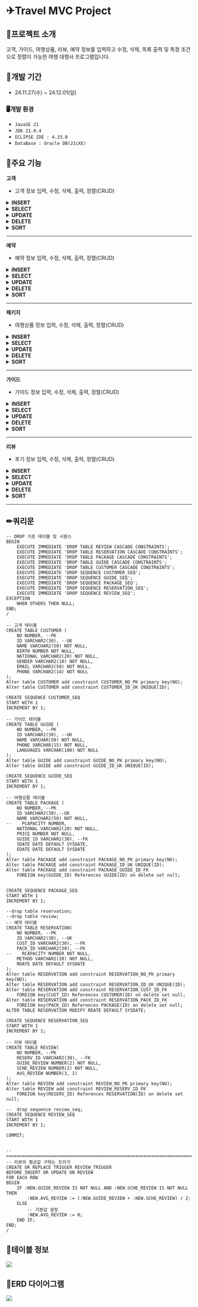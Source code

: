 # ✈Travel MVC Project

## 📖프로젝트 소개
고객, 가이드, 여행상품, 리뷰, 예약 정보를 입력하고
수정, 삭제, 목록 출력 및 특정 조건으로 정렬이 가능한
여행 대행사 프로그램입니다.

## 📆개발 기간
* 24.11.27(수) ~ 24.12.01(일)

### 🖥개발 환경
* `JavaSE 21`
* `JDK 21.0.4`
* `ECLIPSE IDE : 4.33.0`
* `DataBase : Oracle DB(21cXE)`

## 📌주요 기능
**고객**
* 고객 정보 입력, 수정, 삭제, 출력, 정렬(CRUD)
<details>
<summary><b>INSERT</b></summary>
<img src=https://github.com/kwonminsung0/TravelProject/blob/main/image/customer_insert.png width = "400px" height = "200px">  
</details>
<details>
<summary><b>SELECT</b></summary>
<img src=https://github.com/kwonminsung0/TravelProject/blob/main/image/customer_select.png width = "400px" height = "200px">  
</details>
<details>
<summary><b>UPDATE</b></summary>
<img src=https://github.com/kwonminsung0/TravelProject/blob/main/image/customer_update.png width = "400px" height = "200px">  
</details>
<details>
<summary><b>DELETE</b></summary>
<img src=https://github.com/kwonminsung0/TravelProject/blob/main/image/customer_delete.png width = "400px" height = "200px">  
</details>
<details>
<summary><b>SORT</b></summary>
<img src=https://github.com/kwonminsung0/TravelProject/blob/main/image/customer_sort.png width = "400px" height = "200px">  
</details>

___

**예약**
* 예약 정보 입력, 수정, 삭제, 출력, 정렬(CRUD)
<details>
<summary><b>INSERT</b></summary>
<img src=https://github.com/kwonminsung0/TravelProject/blob/main/image/reservation_insert.png width = "400px" height = "200px">  
</details>
<details>
<summary><b>SELECT</b></summary>
<img src=https://github.com/kwonminsung0/TravelProject/blob/main/image/reservation_select.png width = "400px" height = "200px">  
</details>
<details>
<summary><b>UPDATE</b></summary>
<img src=https://github.com/kwonminsung0/TravelProject/blob/main/image/reservation_update.png width = "400px" height = "200px">  
</details>
<details>
<summary><b>DELETE</b></summary>
<img src=https://github.com/kwonminsung0/TravelProject/blob/main/image/reservation_delete.png width = "400px" height = "200px">  
</details>
<details>
<summary><b>SORT</b></summary>
<img src=https://github.com/kwonminsung0/TravelProject/blob/main/image/reservation_sort.png width = "400px" height = "200px">  
</details>

___

**패키지**
* 여행상품 정보 입력, 수정, 삭제, 출력, 정렬(CRUD)
<details>
<summary><b>INSERT</b></summary>
<img src=https://github.com/kwonminsung0/TravelProject/blob/main/image/package_insert.png width = "400px" height = "200px">  
</details>
<details>
<summary><b>SELECT</b></summary>
<img src=https://github.com/kwonminsung0/TravelProject/blob/main/image/package_select.png width = "400px" height = "200px">  
</details>
<details>
<summary><b>UPDATE</b></summary>
<img src=https://github.com/kwonminsung0/TravelProject/blob/main/image/package_update.png width = "400px" height = "200px">  
</details>
<details>
<summary><b>DELETE</b></summary>
<img src=https://github.com/kwonminsung0/TravelProject/blob/main/image/package_delete.png width = "400px" height = "200px">  
</details>
<details>
<summary><b>SORT</b></summary>
<img src=https://github.com/kwonminsung0/TravelProject/blob/main/image/package_sort.png width = "400px" height = "200px">  
</details>

___

**가이드**
* 가이드 정보 입력, 수정, 삭제, 출력, 정렬(CRUD)
<details>
<summary><b>INSERT</b></summary>
<img src=https://github.com/kwonminsung0/TravelProject/blob/main/image/guide_insert.png width = "400px" height = "200px">  
</details>
<details>
<summary><b>SELECT</b></summary>
<img src=https://github.com/kwonminsung0/TravelProject/blob/main/image/guide_select.png width = "400px" height = "200px">  
</details>
<details>
<summary><b>UPDATE</b></summary>
<img src=https://github.com/kwonminsung0/TravelProject/blob/main/image/guide_update.png width = "400px" height = "200px">  
</details>
<details>
<summary><b>DELETE</b></summary>
<img src=https://github.com/kwonminsung0/TravelProject/blob/main/image/guide_delete.png width = "400px" height = "200px">  
</details>
<details>
<summary><b>SORT</b></summary>
<img src=https://github.com/kwonminsung0/TravelProject/blob/main/image/guide_sort_after.png width = "400px" height = "200px">  
<img src=https://github.com/kwonminsung0/TravelProject/blob/main/image/guide_sort_before.png width = "400px" height = "200px"> 
</details>

___

**리뷰**
* 후기 정보 입력, 수정, 삭제, 출력, 정렬(CRUD)
<details>
<summary><b>INSERT</b></summary>
<img src=https://github.com/kwonminsung0/TravelProject/blob/main/image/review_insert.png width = "400px" height = "200px">  
</details>
<details>
<summary><b>SELECT</b></summary>
<img src=https://github.com/kwonminsung0/TravelProject/blob/main/image/review_select.png width = "400px" height = "200px">  
</details>
<details>
<summary><b>UPDATE</b></summary>
<img src=https://github.com/kwonminsung0/TravelProject/blob/main/image/review_update.png width = "400px" height = "200px">  
</details>
<details>
<summary><b>DELETE</b></summary>
<img src=https://github.com/kwonminsung0/TravelProject/blob/main/image/review_delete.png width = "400px" height = "200px">  
</details>
<details>
<summary><b>SORT</b></summary>
<img src=https://github.com/kwonminsung0/TravelProject/blob/main/image/review_sort.png width = "400px" height = "200px">  
</details>

___

## ✏쿼리문
```
-- DROP 기존 테이블 및 시퀀스
BEGIN
    EXECUTE IMMEDIATE 'DROP TABLE REVIEW CASCADE CONSTRAINTS';
    EXECUTE IMMEDIATE 'DROP TABLE RESERVATION CASCADE CONSTRAINTS';
    EXECUTE IMMEDIATE 'DROP TABLE PACKAGE CASCADE CONSTRAINTS';
    EXECUTE IMMEDIATE 'DROP TABLE GUIDE CASCADE CONSTRAINTS';
    EXECUTE IMMEDIATE 'DROP TABLE CUSTOMER CASCADE CONSTRAINTS';
    EXECUTE IMMEDIATE 'DROP SEQUENCE CUSTOMER_SEQ';
    EXECUTE IMMEDIATE 'DROP SEQUENCE GUIDE_SEQ';
    EXECUTE IMMEDIATE 'DROP SEQUENCE PACKAGE_SEQ';
    EXECUTE IMMEDIATE 'DROP SEQUENCE RESERVATION_SEQ';
    EXECUTE IMMEDIATE 'DROP SEQUENCE REVIEW_SEQ';
EXCEPTION
    WHEN OTHERS THEN NULL;
END;
/

-- 고객 테이블
CREATE TABLE CUSTOMER (
    NO NUMBER, --PK
    ID VARCHAR2(30), --UK
    NAME VARCHAR2(50) NOT NULL,
    BIRTH NUMBER NOT NULL,
    NATIONAL VARCHAR2(20) NOT NULL,
    GENDER VARCHAR2(10) NOT NULL,
    EMAIL VARCHAR2(50) NOT NULL,
    PHONE VARCHAR2(14) NOT NULL
);
Alter table CUSTOMER add constraint CUSTOMER_NO_PK primary key(NO);
Alter table CUSTOMER add constraint CUSTOMER_ID_UK UNIQUE(ID); 

CREATE SEQUENCE CUSTOMER_SEQ
START WITH 1
INCREMENT BY 1;

-- 가이드 테이블
CREATE TABLE GUIDE (
    NO NUMBER, --PK
    ID VARCHAR2(30), --UK
    NAME VARCHAR(50) NOT NULL,
    PHONE VARCHAR(15) NOT NULL,
    LANGUAGES VARCHAR(100) NOT NULL
);
Alter table GUIDE add constraint GUIDE_NO_PK primary key(NO);
Alter table GUIDE add constraint GUIDE_ID_UK UNIQUE(ID); 

CREATE SEQUENCE GUIDE_SEQ
START WITH 1
INCREMENT BY 1;

-- 여행상품 테이블
CREATE TABLE PACKAGE (
    NO NUMBER, --PK
    ID VARCHAR2(30),--UK
    NAME VARCHAR2(50) NOT NULL,
--    PCAPACITY NUMBER,
    NATIONAL VARCHAR2(20) NOT NULL,
    PRICE NUMBER NOT NULL,
    GUIDE_ID VARCHAR2(30), --FK
    SDATE DATE DEFAULT SYSDATE,
    EDATE DATE DEFAULT SYSDATE
);
Alter table PACKAGE add constraint PACKAGE_NO_PK primary key(NO);
Alter table PACKAGE add constraint PACKAGE_ID_UK UNIQUE(ID);   
Alter table PACKAGE add constraint PACKAGE_GUIDE_ID_FK 
    FOREIGN key(GUIDE_ID) References GUIDE(ID) on delete set null;
 

CREATE SEQUENCE PACKAGE_SEQ
START WITH 1
INCREMENT BY 1;

--drop table reservation;
--drop table review;
-- 예약 테이블
CREATE TABLE RESERVATION(
    NO NUMBER, --PK
    ID VARCHAR2(30), --UK
    CUST_ID VARCHAR2(30), --FK
    PACK_ID VARCHAR2(30), --FK
--    RCAPACITY NUMBER NOT NULL,
    METHOD VARCHAR2(20) NOT NULL,
    RDATE DATE DEFAULT SYSDATE
);
Alter table RESERVATION add constraint RESERVATION_NO_PK primary key(NO);
Alter table RESERVATION add constraint RESERVATION_ID_UK UNIQUE(ID);  
Alter table RESERVATION add constraint RESERVATION_CUST_ID_FK 
    FOREIGN key(CUST_ID) References CUSTOMER(ID) on delete set null;
Alter table RESERVATION add constraint RESERVATION_PACK_ID_FK 
    FOREIGN key(PACK_ID) References PACKAGE(ID) on delete set null;   
ALTER TABLE RESERVATION MODIFY RDATE DEFAULT SYSDATE;  
       
CREATE SEQUENCE RESERVATION_SEQ
START WITH 1
INCREMENT BY 1;

-- 리뷰 테이블
CREATE TABLE REVIEW(
    NO NUMBER, --PK
    RESERV_ID VARCHAR2(30), --FK
    GUIDE_REVIEW NUMBER(2) NOT NULL,
    SCHE_REVIEW NUMBER(2) NOT NULL,
    AVG_REVIEW NUMBER(3, 1)
);
Alter table REVIEW add constraint REVIEW_NO_PK primary key(NO);
Alter table REVIEW add constraint REVIEW_RESERV_ID_FK 
    FOREIGN key(RESERV_ID) References RESERVATION(ID) on delete set null;
  
--  drop sequence review_seq;    
CREATE SEQUENCE REVIEW_SEQ
START WITH 1
INCREMENT BY 1;

COMMIT;


--=============================================================================================
-- 리뷰의 평균값 구하는 트리거
CREATE OR REPLACE TRIGGER REVIEW_TRIGGER
BEFORE INSERT OR UPDATE ON REVIEW
FOR EACH ROW
BEGIN
    IF :NEW.GUIDE_REVIEW IS NOT NULL AND :NEW.SCHE_REVIEW IS NOT NULL THEN
        :NEW.AVG_REVIEW := (:NEW.GUIDE_REVIEW + :NEW.SCHE_REVIEW) / 2;
    ELSE
        -- 기본값 설정
        :NEW.AVG_REVIEW := 0;
    END IF;
END;
/
```

## 📖테이블 정보
<img src=https://github.com/kwonminsung0/TravelProject/blob/main/image/travel_table.png>

## 📖ERD 다이어그램
<img src=https://github.com/kwonminsung0/TravelProject/blob/main/image/travel_erd.png>
